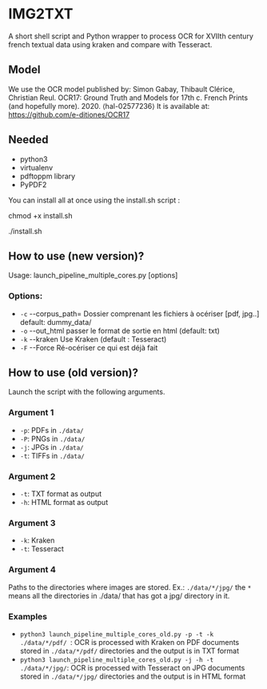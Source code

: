 # IMG2TXT

A short shell script and Python wrapper to process OCR for XVIIth century french textual data using kraken and compare with Tesseract. 

## Model
We use the OCR model published by: Simon Gabay, Thibault Clérice, Christian Reul. OCR17: Ground Truth and Models for 17th c. French Prints (and hopefully more). 2020. ⟨hal-02577236⟩
It is available at: https://github.com/e-ditiones/OCR17

## Needed 
- python3
- virtualenv
- pdftoppm library
- PyPDF2

You can install all at once using the install.sh script :

chmod +x install.sh

./install.sh

## How to use (new version)?
Usage: launch_pipeline_multiple_cores.py [options]

### Options:
- ```-c```  --corpus_path=    Dossier comprenant les fichiers à océriser [pdf, jpg..] default: dummy_data/
- ```-o``` --out_html        passer le format de sortie en html (default: txt)
- ```-k``` --kraken          Use Kraken (default : Tesseract)
- ```-F``` --Force           Ré-océriser ce qui est déjà fait

## How to use (old version)?

Launch the script with the following arguments.

### Argument 1
- ```-p```: PDFs in ```./data/```
- ```-P```: PNGs in ```./data/```
- ```-j```: JPGs in ```./data/```
- ```-t```: TIFFs in ```./data/```

### Argument 2
- ```-t```: TXT format as output
- ```-h```: HTML format as output

### Argument 3
- ```-k```: Kraken
- ```-t```: Tesseract

### Argument 4
Paths to the directories where images are stored.
Ex.: ```./data/*/jpg/``` the ```*``` means all the directories in ./data/ that has got a jpg/ directory in it.



### Examples
- ```python3 launch_pipeline_multiple_cores_old.py -p -t -k ./data/*/pdf/ ```: OCR is processed with Kraken on PDF documents stored in ```./data/*/pdf/``` directories and the output is in TXT format
- ```python3 launch_pipeline_multiple_cores_old.py -j -h -t ./data/*/jpg/```: OCR is processed with Tesseract on JPG documents stored in ```./data/*/jpg/``` directories and the output is in HTML format
